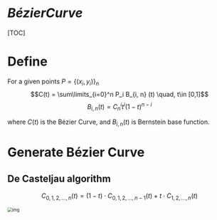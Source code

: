 # $Bézier Curve$
[TOC]
# Define
For a given points $P = \{(x_i, y_i)\}_n$ 
$$C(t) = \sum\limits_{i=0}^n P_i B_{i, n} (t) \quad, t\in [0,1]$$
$$B_{i, n}(t) = C_n^i t^i (1-t)^{n-i}  \tag{Bernstein}$$

where $C(t)$ is the Bézier Curve, and $B_{i, n}(t)$ is Bernstein base function.

# Generate Bézier Curve
## De Casteljau algorithm
$$C_{0, 1, 2, ..., n}(t) = (1-t) \cdot C_{0, 1, 2, ..., n-1}(t) + t \cdot C_{1, 2, ..., n}(t)$$ 

<img src="./assets/Bézier_2_big.gif" alt="img" style="zoom: 67%;" />